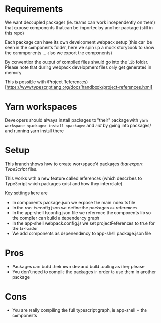 # Requirements

We want decoupled packages (ie. teams can work independently on them)
that expose components that can be imported by another package (still in this repo)

Each package can have its own development webpack setup (this can be seen in
the components folder, here we spin up a mock storybook to show the commponents ...  also we export the components)

By convention the output of compiled files should go into the `lib` folder. Please note that during webpack development files only get generated in memory

This is possible with (Project References)[https://www.typescriptlang.org/docs/handbook/project-references.html]


# Yarn workspaces

Developers should always install packages to "their" package with `yarn workspace <package> install <package>` and *not* by going into packages/<package> and running yarn install there

# Setup

This branch shows how to create workspace'd packages *that export
TypeScript* files.

This works with a new feature called references (which describes to TypeScript which packages exist and how they interrelate)

Key settings here are

* In components package.json we expose the main index.ts file
* In the root tsconfig.json we define the packages as references
* In the app-shell tsconfig.json file we reference the components lib so the compiler can build a dependency graph
* In the app-shell webpack.config.js we set projectReferences to true for the ts-loader
* We add components as depenendency to app-shell package.json file

# Pros

* Packages can build their own dev and build tooling as they please
* You don't need to compile the packages in order to use them in another package

# Cons

* You are really compiling the full typescript graph, ie app-shell + the components
